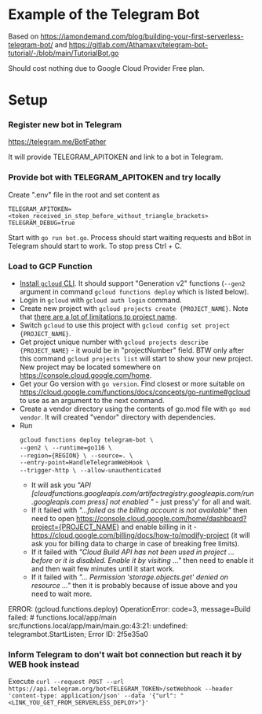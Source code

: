 # Example of the Telegram Bot

Based on https://iamondemand.com/blog/building-your-first-serverless-telegram-bot/
and https://gitlab.com/Athamaxy/telegram-bot-tutorial/-/blob/main/TutorialBot.go

Should cost nothing due to Google Cloud Provider Free plan.

# Setup

### Register new bot in Telegram

https://telegram.me/BotFather

It will provide TELEGRAM_APITOKEN and link to a bot in Telegram.

### Provide bot with TELEGRAM_APITOKEN and try locally

Create ".env" file in the root and set content as

```
TELEGRAM_APITOKEN=<token_received_in_step_before_without_triangle_brackets>
TELEGRAM_DEBUG=true
```

Start with `go run bot.go`. Process should start waiting requests and bBot in Telegram should start to work.
To stop press Ctrl + C.

### Load to GCP Function

- [Install `gcloud` CLI](https://cloud.google.com/sdk/docs/install). It should support "Generation v2" functions (`--gen2` argument in command `gcloud functions deploy` which is listed below).
- Login in `gcloud` with `gcloud auth login` command.
- Create new project with `gcloud projects create {PROJECT_NAME}`. Note that [there are a lot of limitations to project name](https://cloud.google.com/resource-manager/docs/creating-managing-projects#creating_a_project).
- Switch `gcloud` to use this project with `gcloud config set project {PROJECT_NAME}`.
- Get project unique number with `gcloud projects describe {PROJECT_NAME}` - it would be in "projectNumber" field. BTW only after this command `gcloud projects list` will start to show your new project. New project may be located somewhere on https://console.cloud.google.com/home.
- Get your Go version with `go version`. Find closest or more suitable on https://cloud.google.com/functions/docs/concepts/go-runtime#gcloud to use as an argument to the next command.
- Create a vendor directory using the contents of go.mod file with `go mod vendor`. It will created "vendor" directory with dependencies.
- Run <pre>`gcloud functions deploy telegram-bot \`
    `--gen2 \`
    `--runtime=go116 \`
    `--region={REGION} \`
    `--source=. \`
    `--entry-point=HandleTelegramWebHook \`
    `--trigger-http \`
    `--allow-unauthenticated`</pre>
    - It will ask you _"API [cloudfunctions.googleapis.com/artifactregistry.googleapis.com/run.googleapis.com press] not enabled "_ - just press'y' for all and wait.
    - If it failed with _"...failed as the billing account is not available"_ then need to open https://console.cloud.google.com/home/dashboard?project={PROJECT_NAME} and enable billing in it - https://cloud.google.com/billing/docs/how-to/modify-project (it will ask you for billing data to charge in case of breaking free limits).
    - If it failed with _"Cloud Build API has not been used in project ... before or it is disabled. Enable it by visiting ..."_ then need to enable it and then wait few minutes until it start work.
    - If it failed with _"... Permission 'storage.objects.get' denied on resource ..."_ then it is probably because of issue above and you need to wait more.


ERROR: (gcloud.functions.deploy) OperationError: code=3, message=Build failed: # functions.local/app/main
src/functions.local/app/main/main.go:43:21: undefined: telegrambot.StartListen; Error ID: 2f5e35a0


### Inform Telegram to don't wait bot connection but reach it by WEB hook instead

Execute `curl --request POST --url https://api.telegram.org/bot<TELEGRAM_TOKEN>/setWebhook --header 'content-type: application/json' --data '{"url": "<LINK_YOU_GET_FROM_SERVERLESS_DEPLOY>"}'`